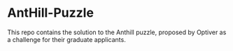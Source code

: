 # AntHill-Puzzle
This repo contains the solution to the Anthill puzzle, proposed by Optiver as a challenge for their graduate applicants.
